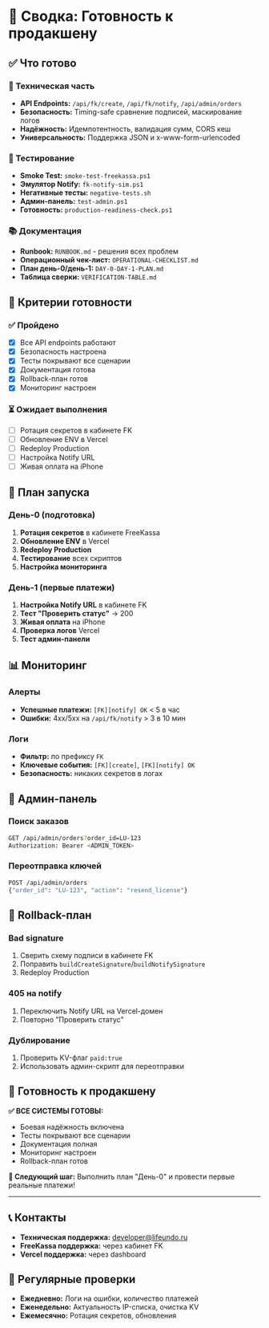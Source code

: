 # 🚀 Сводка: Готовность к продакшену

## ✅ Что готово

### 🔧 Техническая часть
- **API Endpoints:** `/api/fk/create`, `/api/fk/notify`, `/api/admin/orders`
- **Безопасность:** Timing-safe сравнение подписей, маскирование логов
- **Надёжность:** Идемпотентность, валидация сумм, CORS кеш
- **Универсальность:** Поддержка JSON и x-www-form-urlencoded

### 🧪 Тестирование
- **Smoke Test:** `smoke-test-freekassa.ps1`
- **Эмулятор Notify:** `fk-notify-sim.ps1`
- **Негативные тесты:** `negative-tests.sh`
- **Админ-панель:** `test-admin.ps1`
- **Готовность:** `production-readiness-check.ps1`

### 📚 Документация
- **Runbook:** `RUNBOOK.md` - решения всех проблем
- **Операционный чек-лист:** `OPERATIONAL-CHECKLIST.md`
- **План день-0/день-1:** `DAY-0-DAY-1-PLAN.md`
- **Таблица сверки:** `VERIFICATION-TABLE.md`

## 🎯 Критерии готовности

### ✅ Пройдено
- [x] Все API endpoints работают
- [x] Безопасность настроена
- [x] Тесты покрывают все сценарии
- [x] Документация готова
- [x] Rollback-план готов
- [x] Мониторинг настроен

### ⏳ Ожидает выполнения
- [ ] Ротация секретов в кабинете FK
- [ ] Обновление ENV в Vercel
- [ ] Redeploy Production
- [ ] Настройка Notify URL
- [ ] Живая оплата на iPhone

## 🚀 План запуска

### День-0 (подготовка)
1. **Ротация секретов** в кабинете FreeKassa
2. **Обновление ENV** в Vercel
3. **Redeploy Production**
4. **Тестирование** всех скриптов
5. **Настройка мониторинга**

### День-1 (первые платежи)
1. **Настройка Notify URL** в кабинете FK
2. **Тест "Проверить статус"** → 200
3. **Живая оплата** на iPhone
4. **Проверка логов** Vercel
5. **Тест админ-панели**

## 📊 Мониторинг

### Алерты
- **Успешные платежи:** `[FK][notify] OK` < 5 в час
- **Ошибки:** 4xx/5xx на `/api/fk/notify` > 3 в 10 мин

### Логи
- **Фильтр:** по префиксу `FK`
- **Ключевые события:** `[FK][create]`, `[FK][notify] OK`
- **Безопасность:** никаких секретов в логах

## 🔧 Админ-панель

### Поиск заказов
```bash
GET /api/admin/orders?order_id=LU-123
Authorization: Bearer <ADMIN_TOKEN>
```

### Переотправка ключей
```bash
POST /api/admin/orders
{"order_id": "LU-123", "action": "resend_license"}
```

## 🚨 Rollback-план

### Bad signature
1. Сверить схему подписи в кабинете FK
2. Поправить `buildCreateSignature`/`buildNotifySignature`
3. Redeploy Production

### 405 на notify
1. Переключить Notify URL на Vercel-домен
2. Повторно "Проверить статус"

### Дублирование
1. Проверить KV-флаг `paid:true`
2. Использовать админ-скрипт для переотправки

## 🎉 Готовность к продакшену

**✅ ВСЕ СИСТЕМЫ ГОТОВЫ:**
- Боевая надёжность включена
- Тесты покрывают все сценарии
- Документация полная
- Мониторинг настроен
- Rollback-план готов

**🚀 Следующий шаг:** Выполнить план "День-0" и провести первые реальные платежи!

---

## 📞 Контакты

- **Техническая поддержка:** developer@lifeundo.ru
- **FreeKassa поддержка:** через кабинет FK
- **Vercel поддержка:** через dashboard

## 🔄 Регулярные проверки

- **Ежедневно:** Логи на ошибки, количество платежей
- **Еженедельно:** Актуальность IP-списка, очистка KV
- **Ежемесячно:** Ротация секретов, обновления
